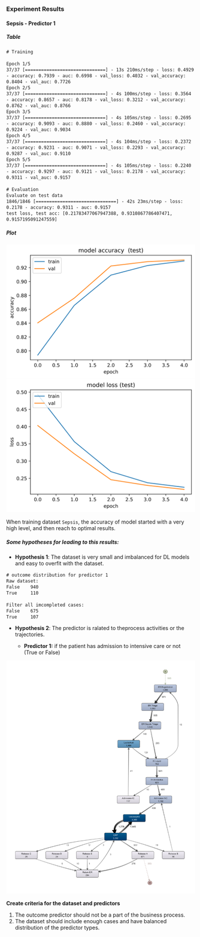 ### Experiment Results

#### Sepsis - Predictor 1

##### Table

```
# Training

Epoch 1/5
37/37 [==============================] - 13s 210ms/step - loss: 0.4929 - accuracy: 0.7939 - auc: 0.6998 - val_loss: 0.4032 - val_accuracy: 0.8404 - val_auc: 0.7726
Epoch 2/5
37/37 [==============================] - 4s 100ms/step - loss: 0.3564 - accuracy: 0.8657 - auc: 0.8178 - val_loss: 0.3212 - val_accuracy: 0.8762 - val_auc: 0.8766
Epoch 3/5
37/37 [==============================] - 4s 105ms/step - loss: 0.2695 - accuracy: 0.9093 - auc: 0.8880 - val_loss: 0.2460 - val_accuracy: 0.9224 - val_auc: 0.9034
Epoch 4/5
37/37 [==============================] - 4s 104ms/step - loss: 0.2372 - accuracy: 0.9231 - auc: 0.9071 - val_loss: 0.2293 - val_accuracy: 0.9287 - val_auc: 0.9110
Epoch 5/5
37/37 [==============================] - 4s 105ms/step - loss: 0.2240 - accuracy: 0.9297 - auc: 0.9121 - val_loss: 0.2178 - val_accuracy: 0.9311 - val_auc: 0.9157

# Evaluation
Evaluate on test data
1846/1846 [==============================] - 42s 23ms/step - loss: 0.2178 - accuracy: 0.9311 - auc: 0.9157
test loss, test acc: [0.21783477067947388, 0.9310867786407471, 0.9157195091247559]
```

##### Plot

![](/img/exp/sepsis_p1_exp1_ac.svg)
![](/img/exp/sepsis_p1_exp1_loss.svg)

When training dataset `Sepsis`, the accuracy of model started with a very high level, and then reach to optimal results.

##### Some hypotheses for leading to this results:

- **Hypothesis 1**: The dataset is very small and imbalanced for DL models and easy to overfit with the dataset.

```
# outcome distribution for predictor 1
Raw dataset:
False    940
True     110

Filter all imcompleted cases:
False    675
True     107
```



- **Hypothesis 2**: The predictor is ralated to theprocess activities or the trajectories.

    - **Predictor 1:** if the patient has admission to intensive care or not (True or False)

![sepsis-map](/img/dataset/Sepsis.png)


**Create criteria for the dataset and predictors**

1. The outcome predictor should not be a part of the business process.
2. The dataset should include enough cases and have balanced distribution of the predictor types.


